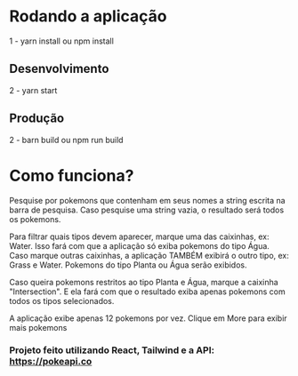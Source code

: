 # Rodando a aplicação

1 - yarn install ou npm install

## Desenvolvimento
 
2 - yarn start

## Produção

2 - barn build ou npm run build

# Como funciona?

Pesquise por pokemons que contenham em seus nomes a string escrita na barra de pesquisa.
Caso pesquise uma string vazia, o resultado será todos os pokemons.

Para filtrar quais tipos devem aparecer, marque uma das caixinhas, ex: Water. Isso fará com que a aplicação só exiba pokemons do tipo Água.
Caso marque outras caixinhas, a aplicação TAMBÉM exibirá o outro tipo, ex: Grass e Water. Pokemons do tipo Planta ou Água serão exibidos.

Caso queira pokemons restritos ao tipo Planta e Água, marque a caixinha "Intersection". E ela fará com que o resultado exiba apenas pokemons com todos os tipos selecionados.

A aplicação exibe apenas 12 pokemons por vez. Clique em More para exibir mais pokemons

### Projeto feito utilizando React, Tailwind e a API: https://pokeapi.co
